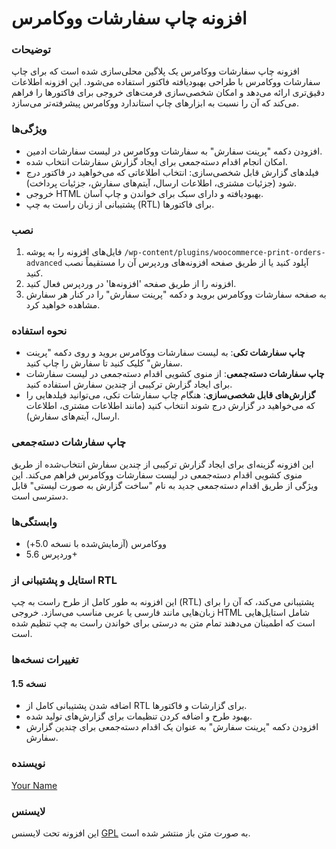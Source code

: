 # افزونه چاپ سفارشات ووکامرس 

### توضیحات
افزونه چاپ سفارشات ووکامرس  یک پلاگین محلی‌سازی شده است که برای چاپ سفارشات ووکامرس با طراحی بهبودیافته فاکتور استفاده می‌شود. این افزونه اطلاعات دقیق‌تری ارائه می‌دهد و امکان شخصی‌سازی فرمت‌های خروجی برای فاکتورها را فراهم می‌کند که آن را نسبت به ابزارهای چاپ استاندارد ووکامرس پیشرفته‌تر می‌سازد.

### ویژگی‌ها
- افزودن دکمه "پرینت سفارش" به سفارشات ووکامرس در لیست سفارشات ادمین.
- امکان انجام اقدام دسته‌جمعی برای ایجاد گزارش سفارشات انتخاب شده.
- فیلدهای گزارش قابل شخصی‌سازی: انتخاب اطلاعاتی که می‌خواهید در فاکتور درج شود (جزئیات مشتری، اطلاعات ارسال، آیتم‌های سفارش، جزئیات پرداخت).
- خروجی HTML بهبودیافته و دارای سبک برای خواندن و چاپ آسان.
- پشتیبانی از زبان راست به چپ (RTL) برای فاکتورها.

### نصب
1. فایل‌های افزونه را به پوشه `/wp-content/plugins/woocommerce-print-orders-advanced` آپلود کنید یا از طریق صفحه افزونه‌های وردپرس آن را مستقیماً نصب کنید.
2. افزونه را از طریق صفحه 'افزونه‌ها' در وردپرس فعال کنید.
3. به صفحه سفارشات ووکامرس بروید و دکمه "پرینت سفارش" را در کنار هر سفارش مشاهده خواهید کرد.

### نحوه استفاده
- **چاپ سفارشات تکی**: به لیست سفارشات ووکامرس بروید و روی دکمه "پرینت سفارش" کلیک کنید تا سفارش را چاپ کنید.
- **چاپ سفارشات دسته‌جمعی**: از منوی کشویی اقدام دسته‌جمعی در لیست سفارشات برای ایجاد گزارش ترکیبی از چندین سفارش استفاده کنید.
- **گزارش‌های قابل شخصی‌سازی**: هنگام چاپ سفارشات تکی، می‌توانید فیلدهایی را که می‌خواهید در گزارش درج شوند انتخاب کنید (مانند اطلاعات مشتری، اطلاعات ارسال، آیتم‌های سفارش).

### چاپ سفارشات دسته‌جمعی
این افزونه گزینه‌ای برای ایجاد گزارش ترکیبی از چندین سفارش انتخاب‌شده از طریق منوی کشویی اقدام دسته‌جمعی در لیست سفارشات ووکامرس فراهم می‌کند. این ویژگی از طریق اقدام دسته‌جمعی جدید به نام "ساخت گزارش به صورت لیستی" قابل دسترسی است.

### وابستگی‌ها
- ووکامرس (آزمایش‌شده با نسخه 5.0+)
- وردپرس 5.6+

### استایل و پشتیبانی از RTL
این افزونه به طور کامل از طرح راست به چپ (RTL) پشتیبانی می‌کند، که آن را برای زبان‌هایی مانند فارسی یا عربی مناسب می‌سازد. خروجی HTML شامل استایل‌هایی است که اطمینان می‌دهند تمام متن به درستی برای خواندن راست به چپ تنظیم شده است.

### تغییرات نسخه‌ها
#### نسخه 1.5
- اضافه شدن پشتیبانی کامل از RTL برای گزارشات و فاکتورها.
- بهبود طرح و اضافه کردن تنظیمات برای گزارش‌های تولید شده.
- افزودن دکمه "پرینت سفارش" به عنوان یک اقدام دسته‌جمعی برای چندین گزارش سفارش.

### نویسنده
[Your Name](https://github.com/Scary-technologies/WooCommerce-Print-Orders/)

### لایسنس
این افزونه تحت لایسنس [GPL](http://www.gnu.org/licenses/gpl-2.0.html) به صورت متن باز منتشر شده است.

